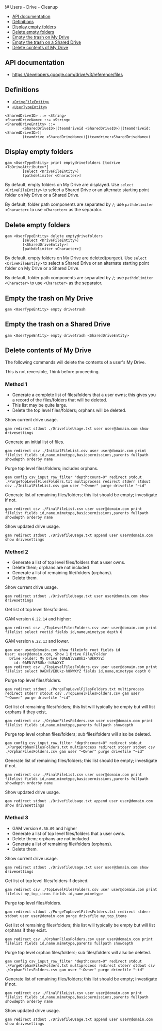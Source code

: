 !# Users - Drive - Cleanup
- [API documentation](#api-documentation)
- [Definitions](#definitions)
- [Display empty folders](#display-empty-folders)
- [Delete empty folders](#delete-empty-folders)
- [Empty the trash on My Drive](#empty-the-trash-on-my-drive)
- [Empty the trash on a Shared Drive](#empty-the-trash-on-a-shared-drive)
- [Delete contents of My Drive](#delete-contents-of-my-drive)

## API documentation
* https://developers.google.com/drive/v3/reference/files

## Definitions
* [`<DriveFileEntity>`](Drive-File-Selection)
* [`<UserTypeEntity>`](Collections-of-Users)

```
<SharedDriveID> ::= <String>
<SharedDriveName> ::= <String>
<SharedDriveEntity> ::=
        <SharedDriveID>|(teamdriveid <SharedDriveID>)|(teamdriveid:<SharedDriveID>)|
        (teamdrive <SharedDriveName>)|(teamdrive:<SharedDriveName>)
```
## Display empty folders
```
gam <UserTypeEntity> print emptydrivefolders [todrive <ToDriveAttribute>*]
        [select <DriveFileEntity>]
        [pathdelimiter <Character>]
```
By default, empty folders on My Drive are displayed. Use `select <DriveFileEntity>`
to select a Shared Drive or an alternate starting point folder on My Drive or a Shared Drive.

By default, folder path components are separated by `/`; use `pathdelimiter <Character>` to use `<Character>` as the separator.

## Delete empty folders
```
gam <UserTypeEntity> delete emptydrivefolders
        [select <DriveFileEntity>]
        [<SharedDriveEntity>]
        [pathdelimiter <Character>]
```
By default, empty folders on My Drive are deleted(purged). Use `select <DriveFileEntity>`
to select a Shared Drive or an alternate starting point folder on My Drive or a Shared Drive.

By default, folder path components are separated by `/`; use `pathdelimiter <Character>` to use `<Character>` as the separator.

## Empty the trash on My Drive
```
gam <UserTypeEntity> empty drivetrash
```
## Empty the trash on a Shared Drive
```
gam <UserTypeEntity> empty drivetrash <SharedDriveEntity>
```
## Delete contents of My Drive

The following commands will delete the contents of a user's My Drive.

This is not reversible, Think before proceeding.

### Method 1
* Generate a complete list of files/folders that a user owns; this gives you a record of the files/folders that will be deleted. 
* This list may be quite large.
* Delete the top level files/folders; orphans will be deleted.

Show current drive usage.
```
gam redirect stdout ./DrivefileUsage.txt user user@domain.com show drivesettings
```
Generate an initial list of files.
```
gam redirect csv ./InitialFileList.csv user user@domain.com print filelist fields id,name,mimetype,basicpermissions,parents fullpath showdepth orderby name
```
Purge top level files/folders; includes orphans.
```
gam config csv_input_row_filter "depth:count=0" redirect stdout ./PurgeTopLevelFilesFolders.txt multiprocess redirect stderr stdout csv ./InitialFileList.csv gam user "~Owner" purge drivefile "~id"
```
Generate list of remaining files/folders; this list should be empty; investigate if not.
```
gam redirect csv ./FinalFileList.csv user user@domain.com print filelist fields id,name,mimetype,basicpermissions,parents fullpath showdepth orderby name
```
Show updated drive usage.
```
gam redirect stdout ./DrivefileUsage.txt append user user@domain.com show drivesettings
```
### Method 2
* Generate a list of top level files/folders that a user owns.
* Delete them; orphans are not included
* Generate a list of remaining file/folders (orphans).
* Delete them.

Show current drive usage.
```
gam redirect stdout ./DrivefileUsage.txt user user@domain.com show drivesettings
```
Get list of top level files/folders.

GAM version `6.22.14` and higher:
```
gam redirect csv ./TopLevelFilesFolders.csv user user@domain.com print filelist select rootid fields id,name,mimetype depth 0
```
GAM version `6.22.13` and lower.
```
gam user user@domain.com show fileinfo root fields id
User: user@domain.com, Show 1 Drive File/Folder
  Drive Folder: My Drive (0AENlVEBUkz-hUkWXYZ)
    id: 0AENlVEBUkz-hUkWXYZ
gam redirect csv ./TopLevelFilesFolders.csv user user@domain.com print filelist select 0AENlVEBUkz-hUkWXYZ fields id,name,mimetype depth 0
```
Purge top level files/folders.
```
gam redirect stdout ./PurgeTopLevelFilesFolders.txt multiprocess redirect stderr stdout csv ./TopLevelFilesFolders.csv gam user "~Owner" purge drivefile "~id"
```
Get list of remaining files/folders; this list will typically be empty but will list orphans if they exist.
```
gam redirect csv ./OrphanFilesFolders.csv user user@domain.com print filelist fields id,name,mimetype,parents fullpath showdepth
```
Purge top level orphan files/folders; sub files/folders will also be deleted.
```
gam config csv_input_row_filter "depth:count=0" redirect stdout ./PurgeOrphanFilesFolders.txt multiprocess redirect stderr stdout csv ./OrphanFilesFolders.csv gam user "~Owner" purge drivefile "~id"
```
Generate list of remaining files/folders; this list should be empty; investigate if not.
```
gam redirect csv ./FinalFileList.csv user user@domain.com print filelist fields id,name,mimetype,basicpermissions,parents fullpath showdepth orderby name
```
Show updated drive usage.
```
gam redirect stdout ./DrivefileUsage.txt append user user@domain.com show drivesettings
```
### Method 3
* GAM version `6.30.09` and higher
* Generate a list of top level files/folders that a user owns.
* Delete them; orphans are not included
* Generate a list of remaining file/folders (orphans).
* Delete them.

Show current drive usage.
```
gam redirect stdout ./DrivefileUsage.txt user user@domain.com show drivesettings
```
Get list of top level files/folders if desired.
```
gam redirect csv ./TopLevelFilesFolders.csv user user@domain.com print filelist my_top_items fields id,name,mimetype
```
Purge top level files/folders.
```
gam redirect stdout ./PurgeTopLevelFilesFolders.txt redirect stderr stdout user user@domain.com purge drivefile my_top_items
```
Get list of remaining files/folders; this list will typically be empty but will list orphans if they exist.
```
gam redirect csv ./OrphanFilesFolders.csv user user@domain.com print filelist fields id,name,mimetype,parents fullpath showdepth
```
Purge top level orphan files/folders; sub files/folders will also be deleted.
```
gam config csv_input_row_filter "depth:count=0" redirect stdout ./PurgeOrphanFilesFolders.txt multiprocess redirect stderr stdout csv ./OrphanFilesFolders.csv gam user "~Owner" purge drivefile "~id"
```
Generate list of remaining files/folders; this list should be empty; investigate if not.
```
gam redirect csv ./FinalFileList.csv user user@domain.com print filelist fields id,name,mimetype,basicpermissions,parents fullpath showdepth orderby name
```
Show updated drive usage.
```
gam redirect stdout ./DrivefileUsage.txt append user user@domain.com show drivesettings
```

